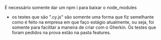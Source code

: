 É necessário somente dar um npm i para baixar o node_modules


- os testes que são ".cy.js" são somente uma forma que fiz semelhante como é feito na empresa em que faço estágio atualmente, ou seja, foi somente para facilitar a maneira de criar com o Gherkin.
Os testes que foram pedidos na prova estão na pasta features.
